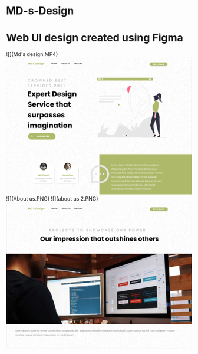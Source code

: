 # MD-s-Design

# Web UI design created using Figma 

![](Md's design.MP4)
![](homePage.PNG)
![](About us.PNG)
![](about us 2.PNG)
![](project.PNG)

